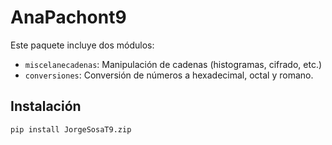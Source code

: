 # AnaPachont9

Este paquete incluye dos módulos:
- `miscelanecadenas`: Manipulación de cadenas (histogramas, cifrado, etc.)
- `conversiones`: Conversión de números a hexadecimal, octal y romano.

## Instalación

```bash
pip install JorgeSosaT9.zip

